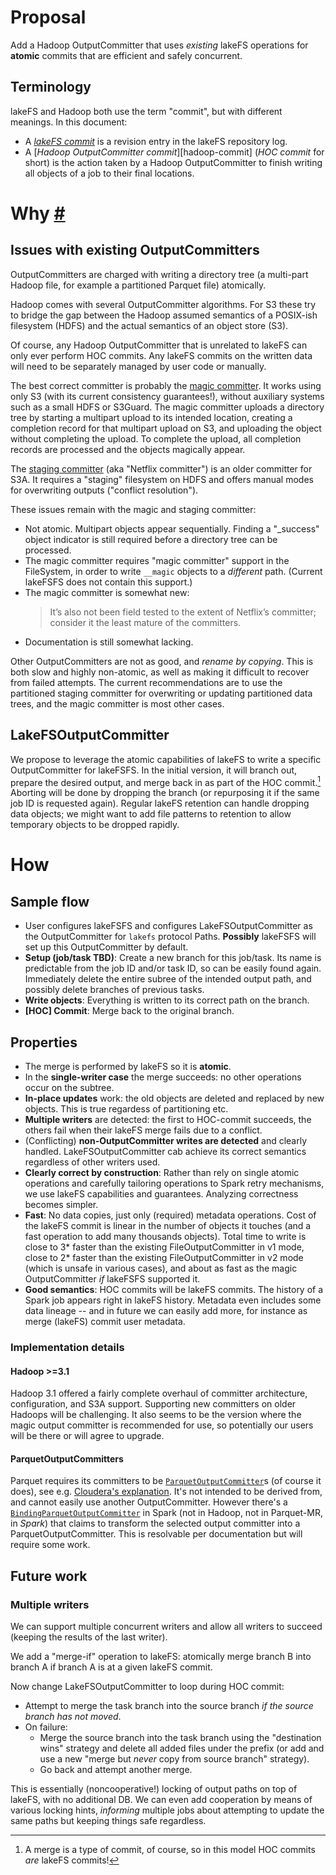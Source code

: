 # Proposal

Add a Hadoop OutputCommitter that uses _existing_ lakeFS operations for
**atomic** commits that are efficient and safely concurrent.

## Terminology

lakeFS and Hadoop both use the term "commit", but with different meanings.
In this document:
  * A [_lakeFS commit_][lakefs-commit] is a revision entry in the lakeFS
    repository log.
  * A [_Hadoop OutputCommitter commit_][hadoop-commit] (_HOC commit_ for
    short) is the action taken by a Hadoop OutputCommitter to finish writing
    all objects of a job to their final locations.

# Why <a href="#user-content-why" id="user-content-why">#</a>

## Issues with existing OutputCommitters

OutputCommitters are charged with writing a directory tree (a multi-part
Hadoop file, for example a partitioned Parquet file) atomically.

Hadoop comes with several OutputCommitter algorithms.  For S3 these try to
bridge the gap between the Hadoop assumed semantics of a POSIX-ish
filesystem (HDFS) and the actual semantics of an object store (S3).

Of course, any Hadoop OutputCommitter that is unrelated to lakeFS can only
ever perform HOC commits.  Any lakeFS commits on the written data will need
to be separately managed by user code or manually.

The best correct committer is probably the [magic committer][magic].  It
works using only S3 (with its current consistency guarantees!), without
auxiliary systems such as a small HDFS or S3Guard.  The magic committer
uploads a directory tree by starting a multipart upload to its intended location,
creating a completion record for that multipart upload on S3, and uploading
the object without completing the upload.  To complete the upload, all
completion records are processed and the objects magically appear.

The [staging committer][staging] (aka "Netflix committer") is an older
committer for S3A.  It requires a "staging" filesystem on HDFS and offers
manual modes for overwriting outputs ("conflict resolution").

These issues remain with the magic and staging committer:

* Not atomic.  Multipart objects appear sequentially.  Finding a "_success"
  object indicator is still required before a directory tree can be
  processed.
* The magic committer requires "magic committer" support in the FileSystem,
  in order to write `__magic` objects to a _different_ path.  (Current
  lakeFSFS does not contain this support.)
* The magic committer is somewhat new:
  > It’s also not been field tested to the extent of Netflix’s committer;
  > consider it the least mature of the committers.
* Documentation is still somewhat lacking.

Other OutputCommitters are not as good, and _rename by copying_.  This is
both slow and highly non-atomic, as well as making it difficult to recover
from failed attempts.  The current recommendations are to use the
partitioned staging committer for overwriting or updating partitioned data
trees, and the magic committer is most other cases.

## LakeFSOutputCommitter

We propose to leverage the atomic capabilities of lakeFS to write a specific
OutputCommitter for lakeFSFS.  In the initial version, it will branch out,
prepare the desired output, and merge back in as part of the HOC commit.[^1]
Aborting will be done by dropping the branch (or repurposing it if the same
job ID is requested again).  Regular lakeFS retention can handle dropping
data objects; we might want to add file patterns to retention to allow
temporary objects to be dropped rapidly.

[^1]: A merge is a type of commit, of course, so in this model HOC commits
	*are* lakeFS commits!

# How

## Sample flow

* User configures lakeFSFS and configures LakeFSOutputCommitter as the
  OutputCommitter for `lakefs` protocol Paths.  **Possibly** lakeFSFS will
  set up this OutputCommitter by default.
* **Setup (job/task TBD)**: Create a new branch for this job/task.  Its name
  is predictable from the job ID and/or task ID, so can be easily found
  again.  Immediately delete the entire subree of the intended output
  path, and possibly delete branches of previous tasks.
* **Write objects**: Everything is written to its correct path on the branch.
* **[HOC] Commit**: Merge back to the original branch.

## Properties

* The merge is performed by lakeFS so it is **atomic**.
* In the **single-writer case** the merge succeeds: no other operations occur on the subtree.
* **In-place updates** work: the old objects are deleted and replaced by new
  objects.  This is true regardess of partitioning etc.
* **Multiple writers** are detected: the first to HOC-commit succeeds, the
  others fail when their lakeFS merge fails due to a conflict.
* (Conflicting) **non-OutputCommitter writes are detected** and clearly
  handled.  LakeFSOutputCommitter cab achieve its correct semantics
  regardless of other writers used.
* **Clearly correct by construction**: Rather than rely on single atomic
  operations and carefully tailoring operations to Spark retry mechanisms,
  we use lakeFS capabilities and guarantees.  Analyzing correctness becomes
  simpler.
* **Fast**: No data copies, just only (required) metadata operations.  Cost
  of the lakeFS commit is linear in the number of objects it touches (and a
  fast operation to add many thousands objects).  Total time to write is
  close to 3* faster than the existing FileOutputCommitter in v1 mode, close
  to 2* faster than the existing FileOutputCommitter in v2 mode (which is
  unsafe in various cases), and about as fast as the magic OutputCommitter
  _if_ lakeFSFS supported it.
* **Good semantics**: HOC commits will be lakeFS commits.  The history of a
  Spark job appears right in lakeFS history.  Metadata even includes some
  data lineage -- and in future we can easily add more, for instance as
  merge (lakeFS) commit user metadata.

### Implementation details

#### Hadoop >=3.1

Hadoop 3.1 offered a fairly complete overhaul of committer architecture,
configuration, and S3A support.  Supporting new committers on older Hadoops
will be challenging.  It also seems to be the version where the magic output
committer is recommended for use, so potentially our users will be there or
will agree to upgrade.

#### ParquetOutputCommitters

Parquet requires its committers to be
[`ParquetOutputCommitter`](https://github.com/apache/parquet-mr/blob/5608695f5777de1eb0899d9075ec9411cfdf31d3/parquet-hadoop/src/main/java/org/apache/parquet/hadoop/ParquetOutputCommitter.java#L37)s
(of course it does), see e.g. [Cloudera's
explanation](https://docs.cloudera.com/HDPDocuments/HDP3/HDP-3.1.5/bk_cloud-data-access/content/enabling-directory-committer-spark.html).
It's not intended to be derived from, and cannot easily use another
OutputCommitter.  However there's a
[`BindingParquetOutputCommitter`](https://github.com/apache/spark/blob/08e6f633b5bc3a7d8d008db2a264b1607d269f25/hadoop-cloud/src/hadoop-3/main/scala/org/apache/spark/internal/io/cloud/BindingParquetOutputCommitter.scala#L37)
in Spark (not in Hadoop, not in Parquet-MR, in *Spark*) that claims to
transform the selected output committer into a ParquetOutputCommitter.  This
is resolvable per documentation but will require some work.

## Future work

### Multiple writers

We can support multiple concurrent writers and allow all writers to succeed
(keeping the results of the last writer).

We add a "merge-if" operation to lakeFS: atomically merge branch B into
branch A if branch A is at a given lakeFS commit.

Now change LakeFSOutputCommitter to loop during HOC commit:

* Attempt to merge the task branch into the source branch _if the source
  branch has not moved_.
* On failure:
  - Merge the source branch into the task branch using the "destination
	wins" strategy and delete all added files under the prefix (or add and
	use a new "merge but *never* copy from source branch" strategy).
  - Go back and attempt another merge.

This is essentially (noncooperative!) locking of output paths on top of
lakeFS, with no additional DB.  We can even add cooperation by means of
various locking hints, _informing_ multiple jobs about attempting to update
the same paths but keeping things safe regardless.


[magic]:  https://hadoop.apache.org/docs/stable/hadoop-aws/tools/hadoop-aws/committers.html#The_Magic_Committer
[staging]:  https://hadoop.apache.org/docs/stable/hadoop-aws/tools/hadoop-aws/committers.html#The_Staging_Committer
[lakefs-commit]:  https://docs.lakefs.io/understand/object-model.html#commits

